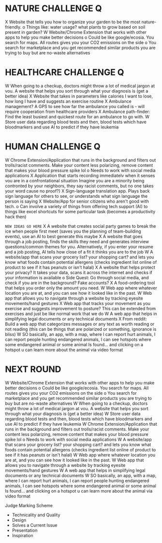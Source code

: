 # NATURE CHALLENGE Q
X Website that tells you how to organize your garden to be the most nature-friendly. 
    o Things like: water usage? what plants to grow based on soil present in garden?
W Website/Chrome Extension that works with other apps to help you make better decisions
    o Could be like google/ecosia. You search for maps. All routes gives you your CO2 emissions on the side
    o You search for marketplace and you get recommended similar products you are trying to buy but are no-waste alternatives

# HEALTHCARE CHALLENGE Q
W When going to a checkup, doctors might throw a lot of medical jargon at vou. A website that
helps you sort through what your diagnosis is (get a better idea)
X Website that takes in parameters like calories I want to lose, how long I have and suggests an exercise routine
X Ambulance management? A GPS to see how far the ambulance you called is - will require cooperation from healthcare providers
X Ambulance path-finder: Find the least busiest and quickest route for an ambulance to go with.
W Store user data regarding blood tests and then, blood tests which have bloodmarkers and use AI to predict if they have leukemia

# HUMAN CHALLENGE Q
W Chrome Extension/Application that runs in the background and filters out trolls/racist comments. Make your content less polarizing, remove content that makes your blood pressure spike lol
    o Needs to work with social media applications
X Application that starts recording immediatelv when it senses vou are in a confrontational situation Imagine you are a minority being contronted by your neighbors, they say racist comments, but no one takes your word cause no proof?)
X Sign-language translation app. Plays back sign language for others to see, or understands what sign language the person is saying
X Website/App for senior citizens who aren't good with tech.
    o Can involve a variety of things from offering tech support (Al) to things like excel shortcuts for some particular task (becomes a productivity hack then)

```NEW IDEAS GO HERE```
X A website that creates social party games to break the ice when people first meet (saves you the planning of team-building events), use an AI to best generate this maybe
X A website that goes through a job posting, finds the skills they need and generates interview questions/common themes for you. Alternatively, if you enter your resume and a job posting, AI tells how close of a fit it thinks you are to the job
W A website/app that scans your grocery list? your shopping cart? and lets you know what foods contain potential allergens (checks ingredient list online of product to see if it has peanuts or isn't halal)
X A website that helps protect your privacy? It takes your data, scans it across the internet and checks if your information is available
    o Side Quest: Go through social media, and check if you are in the background? Fake accounts?
X A food-ordering tool that helps you order only the amount you need.
W Web app where whatever location you are at, and you can see how it looked like in the past.
W Web app that allows you to navigate through a website by tracking eyesite movements/hand gestures
X Web app that tracks your movement as you exercise and suggests improvement to posture? This can be extended from exercises and just be like normal work that we do 
W A web app that helps in simplifying legal documents or any technical documents
X From reddit: Build a web app that categorizes messages or any text as worth reading or not reading (this can be things that are polarized or something, ignorance is bliss)
W SO basically, an app, with a map, where I can report hurt animals, I can report people hunting endangered animals, I can see hotspots where some endangered animal or some animal Is found… and clicking on a hotspot u can learn more about the animal via video format


# NEXT ROUND
W Website/Chrome Extension that works with other apps to help you make better decisions
    o Could be like google/ecosia. You search for maps. All routes gives you your CO2 emissions on the side
    o You search for marketplace and you get recommended similar products you are trying to buy but are no-waste alternatives
W When going to a checkup, doctors might throw a lot of medical jargon at vou. A website that helps you sort through what your diagnosis is (get a better idea)
W Store user data regarding blood tests and then, blood tests which have bloodmarkers and use AI to predict if they have leukemia
W Chrome Extension/Application that runs in the background and filters out trolls/racist comments. Make your content less polarizing, remove content that makes your blood pressure spike lol
    o Needs to work with social media applications
W A website/app that scans your grocery list? your shopping cart? and lets you know what foods contain potential allergens (checks ingredient list online of product to see if it has peanuts or isn't halal)
W Web app where whatever location you are at, and you can see how it looked like in the past.
W Web app that allows you to navigate through a website by tracking eyesite movements/hand gestures
W A web app that helps in simplifying legal documents or any technical documents
W SO basically, an app, with a map, where I can report hurt animals, I can report people hunting endangered animals, I can see hotspots where some endangered animal or some animal Is found… and clicking on a hotspot u can learn more about the animal via video format

Judge Marking Scheme
- Technicality and Quality
- Design
- Solves a Current Issue
- Presentation
- Inspiration